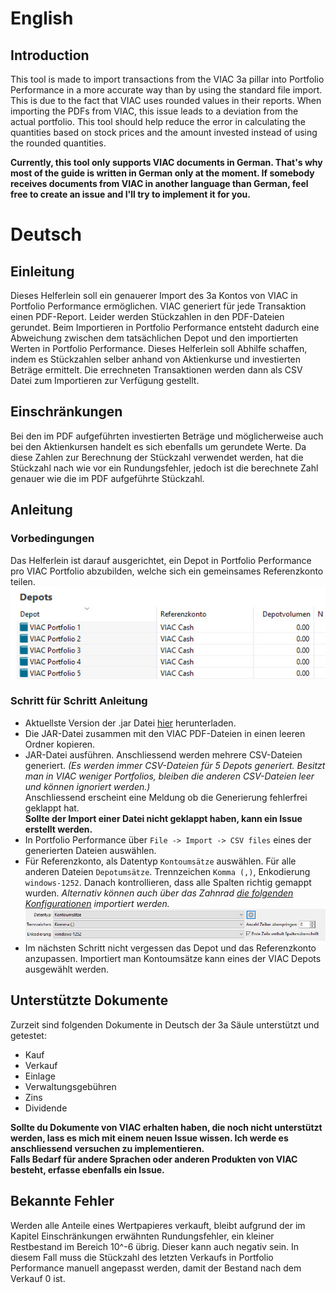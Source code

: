 # English
## Introduction
This tool is made to import transactions from the VIAC 3a pillar into Portfolio Performance in a more accurate way than by using the standard file import.
This is due to the fact that VIAC uses rounded values in their reports. When importing the PDFs from VIAC, this issue leads to a deviation from the actual portfolio.
This tool should help reduce the error in calculating the quantities based on stock prices and the amount invested instead of using the rounded quantities.  
  
**Currently, this tool only supports VIAC documents in German. That's why most of the guide is written in German only at the moment.
If somebody receives documents from VIAC in another language than German, feel free to create an issue and I'll try to implement it for you.**


# Deutsch
## Einleitung

Dieses Helferlein soll ein genauerer Import des 3a Kontos von VIAC in Portfolio Performance ermöglichen.
VIAC generiert für jede Transaktion einen PDF-Report. Leider werden Stückzahlen in den PDF-Dateien gerundet. 
Beim Importieren in Portfolio Performance entsteht dadurch eine Abweichung zwischen dem tatsächlichen Depot und den importierten Werten in Portfolio Performance.
Dieses Helferlein soll Abhilfe schaffen, indem es Stückzahlen selber anhand von Aktienkurse und investierten Beträge ermittelt.
Die errechneten Transaktionen werden dann als CSV Datei zum Importieren zur Verfügung gestellt.

## Einschränkungen
Bei den im PDF aufgeführten investierten Beträge und möglicherweise auch bei den Aktienkursen handelt es sich ebenfalls um gerundete Werte. 
Da diese Zahlen zur Berechnung der Stückzahl verwendet werden, hat die Stückzahl nach wie vor ein Rundungsfehler, jedoch ist die berechnete Zahl genauer wie die im PDF aufgeführte Stückzahl.

## Anleitung
### Vorbedingungen
Das Helferlein ist darauf ausgerichtet, ein Depot in Portfolio Performance pro VIAC Portfolio abzubilden, welche sich ein gemeinsames Referenzkonto teilen.  
![Portfolio Performance Depot Example](/docs/PP_example.jpg)

### Schritt für Schritt Anleitung
- Aktuellste Version der .jar Datei [hier](https://github.com/DomeAlonso/ViacCSVFileGenerator/releases/latest/download/ViacCSVGenerator-1.0.1.jar) herunterladen.
- Die JAR-Datei zusammen mit den VIAC PDF-Dateien in einen leeren Ordner kopieren.
- JAR-Datei ausführen. Anschliessend werden mehrere CSV-Dateien generiert. _(Es werden immer CSV-Dateien für 5 Depots generiert. Besitzt man in VIAC weniger Portfolios, bleiben die anderen CSV-Dateien leer und können ignoriert werden.)_  
Anschliessend erscheint eine Meldung ob die Generierung fehlerfrei geklappt hat.  
**Sollte der Import einer Datei nicht geklappt haben, kann ein Issue erstellt werden.**
- In Portfolio Performance über `File -> Import -> CSV files` eines der generierten Dateien auswählen.
- Für Referenzkonto, als Datentyp `Kontoumsätze` auswählen. Für alle anderen Dateien `Depotumsätze`. Trennzeichen `Komma (,)`, Enkodierung `windows-1252`. Danach kontrollieren, dass alle Spalten richtig gemappt wurden. _Alternativ können auch über das Zahnrad [die folgenden Konfigurationen](https://github.com/DomeAlonso/ViacCSVFileGenerator/releases/latest/download/PortfolioPerformance_Import_Config-V1.0.0.zip) importiert werden._
![Portfolio Performance Import Settings](/docs/ImportSettings.jpg)
- Im nächsten Schritt nicht vergessen das Depot und das Referenzkonto anzupassen. Importiert man Kontoumsätze kann eines der VIAC Depots ausgewählt werden.

## Unterstützte Dokumente
Zurzeit sind folgenden Dokumente in Deutsch der 3a Säule unterstützt und getestet:
- Kauf
- Verkauf
- Einlage
- Verwaltungsgebühren
- Zins
- Dividende  
  
**Sollte du Dokumente von VIAC erhalten haben, die noch nicht unterstützt werden, lass es mich mit einem neuen Issue wissen. Ich werde es anschliessend versuchen zu implementieren.  
Falls Bedarf für andere Sprachen oder anderen Produkten von VIAC besteht, erfasse ebenfalls ein Issue.**


## Bekannte Fehler
Werden alle Anteile eines Wertpapieres verkauft, bleibt aufgrund der im Kapitel Einschränkungen erwähnten Rundungsfehler, ein kleiner Restbestand im Bereich 10^-6 übrig. 
Dieser kann auch negativ sein. In diesem Fall muss die Stückzahl des letzten Verkaufs in Portfolio Performance manuell angepasst werden, damit der Bestand nach dem Verkauf 0 ist.
